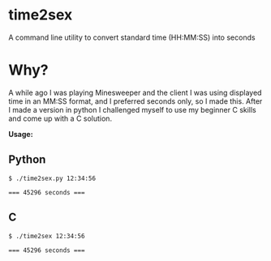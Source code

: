 time2sex
========

A command line utility to convert standard time (HH:MM:SS) into seconds

Why?
====

A while ago I was playing Minesweeper and the client I was using displayed time in an MM:SS format, and I preferred seconds only, so I made this. After I made a version in python I challenged myself to use my beginner C skills and come up with a C solution.

**Usage:**


Python
------

`$ ./time2sex.py 12:34:56`

`=== 45296 seconds ===`

C
-

`$ ./time2sex 12:34:56`

`=== 45296 seconds ===`


